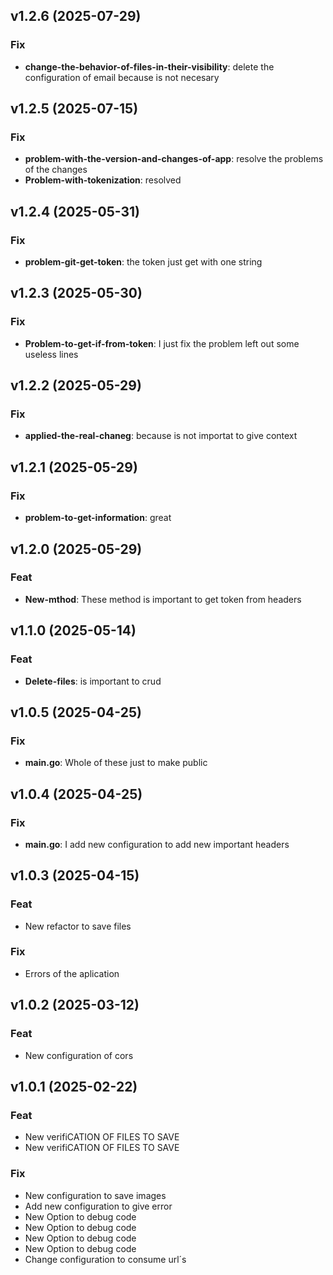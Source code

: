 ## v1.2.6 (2025-07-29)

### Fix

- **change-the-behavior-of-files-in-their-visibility**: delete the configuration of email because is not necesary

## v1.2.5 (2025-07-15)

### Fix

- **problem-with-the-version-and-changes-of-app**: resolve the problems of the changes
- **Problem-with-tokenization**: resolved

## v1.2.4 (2025-05-31)

### Fix

- **problem-git-get-token**: the token just get with one string

## v1.2.3 (2025-05-30)

### Fix

- **Problem-to-get-if-from-token**: I just fix the problem left out some useless lines

## v1.2.2 (2025-05-29)

### Fix

- **applied-the-real-chaneg**: because is not importat to give context

## v1.2.1 (2025-05-29)

### Fix

- **problem-to-get-information**: great

## v1.2.0 (2025-05-29)

### Feat

- **New-mthod**: These method is important to get token from headers

## v1.1.0 (2025-05-14)

### Feat

- **Delete-files**: is important to crud

## v1.0.5 (2025-04-25)

### Fix

- **main.go**: Whole of these just to make public

## v1.0.4 (2025-04-25)

### Fix

- **main.go**: I add new configuration to add new important headers

## v1.0.3 (2025-04-15)

### Feat

- New refactor to save files

### Fix

- Errors of the aplication

## v1.0.2 (2025-03-12)

### Feat

- New configuration of cors

## v1.0.1 (2025-02-22)

### Feat

- New verifiCATION OF FILES TO SAVE
- New verifiCATION OF FILES TO SAVE

### Fix

- New configuration to save images
- Add new configuration to give error
- New Option to debug code
- New Option to debug code
- New Option to debug code
- New Option to debug code
- Change configuration to consume url´s
